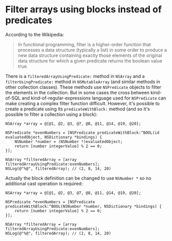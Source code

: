 # Filter arrays using blocks instead of predicates

According to the Wikipedia:

> In functional programming, filter is a higher-order function that processes a data structure (typically a list) in some order to produce a new data structure containing exactly those elements of the original data structure for which a given predicate returns the boolean value true.

There is a `filteredArrayUsingPredicate:` method in `NSArray` and a `filterUsingPredicate:` method in `NSMutableArray` (and similar methods in other collection classes). These methods use `NSPredicate` objects to filter the elements in the collection. But in some cases the cross between kind-of-SQL and kind-of-regular-expressions language used for `NSPredicate` can make creating a complex filter function difficult. However, it's possible to create a predicate using its `predicateWithBlock:` method (and so it's possible to filter a collection using a block):

```objc
NSArray *array = @[@1, @2, @3, @7, @8, @11, @14, @19, @20];

NSPredicate *evenNumbers = [NSPredicate predicateWithBlock:^BOOL(id evaluatedObject, NSDictionary *bindings) {
    NSNumber *number = (NSNumber *)evaluatedObject;
    return [number integerValue] % 2 == 0;
}];

NSArray *filteredArray = [array filteredArrayUsingPredicate:evenNumbers];
NSLog(@"%@", filteredArray); // (2, 8, 14, 20)
```

Actually the block definition can be changed to use `NSNumber *` so no additional cast operation is required:

```objc
NSArray *array = @[@1, @2, @3, @7, @8, @11, @14, @19, @20];

NSPredicate *evenNumbers = [NSPredicate predicateWithBlock:^BOOL(NSNumber *number, NSDictionary *bindings) {
    return [number integerValue] % 2 == 0;
}];

NSArray *filteredArray = [array filteredArrayUsingPredicate:evenNumbers];
NSLog(@"%@", filteredArray); // (2, 8, 14, 20)
```
